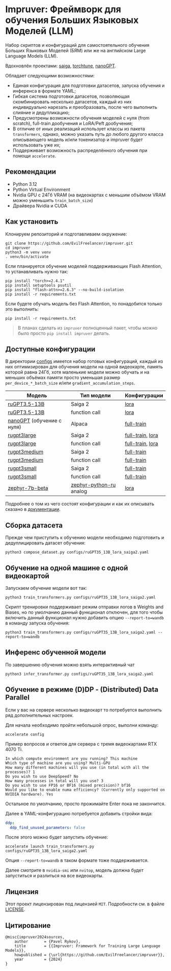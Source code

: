 # Impruver: Фреймворк для обучения Больших Языковых Моделей (LLM)

Набор скриптов и конфигураций для самостоятельного обучения Больших Языковых Моделей (БЯМ) или же на английском Large
Language Models (LLM).

Вдохновлён проектами: [saiga](https://github.com/IlyaGusev/saiga),
[torchtune](https://github.com/pytorch/torchtune),
[nanoGPT](https://github.com/karpathy/nanoGPT).

Обладает следующими возможностями:

- Единая конфигурация для подготовки датасетов, запуска обучения и инференса в формате YAML;
- Гибкая система подготовки датасетов, позволяющая скомбинировать несколько датасетов, каждый из них индивидуально
  нарезать и преобразовать, после чего выполнить слияние и дедупликацию;
- Предусмотрены возможности обучения моделей с нуля (from scratch), full-train дообучения и LoRA/Peft дообучения;
- В отличие от иных реализаций использует классы из пакета `transformers`, однако, можно указать путь до любого другого
  класса описывающего модель и/или токенизатор и impruver будет использовать уже их;
- Поддерживает возможность распределённого обучения при помощи `accelerate`.

## Рекомендации

* Python 3.12
* Python Virtual Environment
* Nvidia GPU с 24Гб VRAM (на видеокартах с меньшим объёмом VRAM можно уменьшить `train_batch_size`)
* Драйвера Nvidia и CUDA

## Как установить

Клонируем репозиторий и подготавливаем окружение:

```shell
git clone https://github.com/EvilFreelancer/impruver.git
cd impruver
python3 -m venv venv
. venv/bin/activate
```

Если планируется обучение моделей поддерживающих Flash Attention, то устанавливать нужно так:

```shell
pip install "torch>=2.4.1"
pip install setuptools psutil
pip install "flash-attn>=2.6.3" --no-build-isolation
pip install -r requirements.txt
```

Если будете обучать модель без Flash Attention, то понадобится только это выполнить:

```shell
pip install -r requirements.txt
```

> В планах сделать из `impruver` полноценный пакет, чтобы можно было просто `pip install impruver` делать.

## Доступные конфигурации

В директории [configs](/configs) имеется набор готовых конфигураций, каждый из них оптимизирован для обучения
модели на одной видеокарте, память которой равна 24Гб, хотя маленькие модели можно обучать и на меньших объёмах памяти
просто уменьшая размер `per_device_*_batch_size` и/или `gradient_accumulation_steps`.

| Модель                                                                       | Тип модели                                                                   | Конфигурации                                                                                       |
|------------------------------------------------------------------------------|------------------------------------------------------------------------------|----------------------------------------------------------------------------------------------------|
| [ruGPT3.5-13B](https://huggingface.co/ai-forever/ruGPT-3.5-13B)              | Saiga 2                                                                      | [lora](/configs/ruGPT35_13B_lora_saiga2.yaml)                                                      |
| [ruGPT3.5-13B](https://huggingface.co/ai-forever/ruGPT-3.5-13B)              | function call                                                                | [lora](/configs/ruGPT35_13B_lora_fc.yaml)                                                          |
| [nanoGPT](https://github.com/karpathy/nanoGPT) (обучение с нуля)             | Alpaca                                                                       | [full-train](/configs/nanoGPT_full_alpaca.yaml)                                                    |
| [rugpt3large](https://huggingface.co/ai-forever/rugpt3large_based_on_gpt2)   | Saiga 2                                                                      | [full-train](/configs/rugpt3large_full_saiga2.yaml), [lora](/configs/rugpt3large_lora_saiga2.yaml) |
| [rugpt3large](https://huggingface.co/ai-forever/rugpt3large_based_on_gpt2)   | function call                                                                | [full-train](/configs/rugpt3large_full_fc.yaml), [lora](/configs/rugpt3large_lora_fc.yaml)         |
| [rugpt3medium](https://huggingface.co/ai-forever/rugpt3medium_based_on_gpt2) | Saiga 2                                                                      | [full-train](/configs/rugpt3medium_full_saiga2.yaml)                                               |
| [rugpt3medium](https://huggingface.co/ai-forever/rugpt3medium_based_on_gpt2) | function call                                                                | [full-train](/configs/rugpt3medium_full_fc.yaml)                                                   |
| [rugpt3small](https://huggingface.co/ai-forever/rugpt3small_based_on_gpt2)   | Saiga 2                                                                      | [full-train](/configs/rugpt3small_full_saiga2.yaml)                                                |
| [rugpt3small](https://huggingface.co/ai-forever/rugpt3small_based_on_gpt2)   | function call                                                                | [full-train](/configs/rugpt3small_full_fc.yaml)                                                    |
| [zephyr-7b-beta](https://huggingface.co/HuggingFaceH4/zephyr-7b-beta)        | [zephyr-python-ru](https://huggingface.co/MexIvanov/zephyr-python-ru) analog | [lora](/configs/zephyr_7B_lora_python-ru.yaml)                                                     |

Подробнее о том из чего состоят конфигурации и как их описывать сказано в [документации](https://github.com/EvilFreelancer/impruver/wiki).

## Сборка датасета

Прежде чем приступить к обучению модели необходимо подготовить и дедуплицировать датасет обучения:

```shell
python3 compose_dataset.py configs/ruGPT35_13B_lora_saiga2.yaml
```

## Обучение на одной машине с одной видеокартой

Запускаем обучение модели вот так:

```shell
python3 train_transformers.py configs/ruGPT35_13B_lora_saiga2.yaml
```

Скрипт тренировки поддерживает режим отправки логов в Weights and Biases, но по умолчанию данный функционал отключен,
для того чтобы включить данный функционал нужно добавить опцию `--report-to=wandb`  в команду запуска обучения:

```shell
python3 train_transformers.py configs/ruGPT35_13B_lora_saiga2.yaml --report-to=wandb
```

## Инференс обученной модели

По завершению обучения можно взять интерактивный чат

```shell
python3 infer_transformer.py configs/ruGPT35_13B_lora_saiga2.yaml
```

## Обучение в режиме (D)DP - (Distributed) Data Parallel

Если у вас на сервере несколько видеокарт то потребуется выполнить ряд дополнительных настроек.

Для начала необходимо пройти небольшой опрос, выполни команду:

```shell
accelerate config
```

Пример вопросов и ответов для сервера с тремя видеокартами RTX 4070 Ti.

```
In which compute environment are you running? This machine
Which type of machine are you using? Multi-GPU
How many different machines will you use (in total with all the processes)? 1
Do you wish to use DeepSpeed? No
How many processes in total will you use? 3
Do you wish to use FP16 or BF16 (mixed precision)? bf16
Would you like to enable numa efficiency? (Currently only supported on NVIDIA hardware). Yes
```

Остальное по умолчанию, просто прожимайте Enter пока не закончится.

Далее в YAML-конфигурацию потребуется добавить стройки вида:

```yaml
ddp:
  ddp_find_unused_parameters: false
```

После этого можно будет запустить обучение:

```shell
accelerate launch train_transformers.py configs/ruGPT35_13B_lora_saiga2.yaml
```

Опция `--report-to=wandb` в таком формате тоже поддерживается.

Далее смотрите в `nvidia-smi` или `nvitop`, модель должна будет запуститься и разлиться на все видеокарты.

## Лицензия

Этот проект лицензирован под лицензией `MIT`. Подробности см. в файле [LICENSE](./LICENSE).

## Цитирование

```
@misc{impruver2024sources,
    author       = {Pavel Rykov},
    title        = {{Impruver: Framework for Training Large Language Models}},
    howpublished = {\url{https://github.com/EvilFreelancer/impruver}},
    year         = {2024}
}
```
